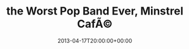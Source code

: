 ---
templateKey: event
guid: 08979e07-6eab-11ea-99c5-002590d1d1b0
date: 2013-04-17T20:00:00+00:00
eventTime: '8pm'
title: the Worst Pop Band Ever, Minstrel CafÃ©
artist: the Worst Pop Band Ever
city: Kelowna
venue: Minstrel CafÃ©
group: The Worst Pop Band Ever
url: https://www.facebook.com/worstpopbandever
---